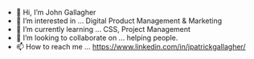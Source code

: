 - 👋 Hi, I’m John Gallagher
- 👀 I’m interested in ... Digital Product Management & Marketing
- 🌱 I’m currently learning ... CSS, Project Management
- 💞️ I’m looking to collaborate on ... helping people.
- 📫 How to reach me ... https://www.linkedin.com/in/jpatrickgallagher/

<!---
jgall143/jgall143 is a ✨ special ✨ repository because its `README.md` (this file) appears on your GitHub profile.
You can click the Preview link to take a look at your changes.
--->
